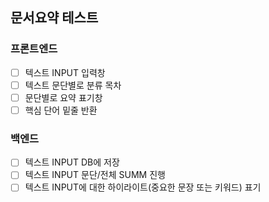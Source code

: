 ## 문서요약 테스트

### 프론트엔드
- [ ] 텍스트 INPUT 입력창
- [ ] 텍스트 문단별로 분류 목차
- [ ] 문단별로 요약 표기창
- [ ] 핵심 단어 밑줄 반환

### 백엔드
- [ ] 텍스트 INPUT DB에 저장
- [ ] 텍스트 INPUT 문단/전체 SUMM 진행
- [ ] 텍스트 INPUT에 대한 하이라이트(중요한 문장 또는 키워드) 표기